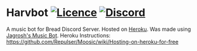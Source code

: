 # Harvbot [![Licence](https://img.shields.io/badge/license-GPL--3.0-brightgreen.svg)](https://github.com/arcade-master/arcade/blob/master/LICENSE) [![Discord](https://discordapp.com/api/guilds/524047249408393216/widget.png)](https://discord.gg/d52Wm9Y)
A music bot for Bread Discord Server. Hosted on [Heroku](heroku.com).
Was made using [Jagrosh's Music Bot](https://github.com/jagrosh/MusicBot).
Heroku Instructions: https://github.com/Repulser/Moosic/wiki/Hosting-on-heroku-for-free

